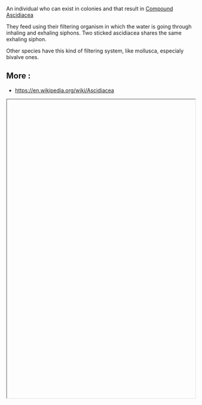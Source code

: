 An individual who can exist in colonies and that result in [Compound Ascidiacea](https://fr.wikipedia.org/wiki/Synaxiidae)

They feed using their filtering organism in which the water is going through inhaling and exhaling siphons. Two sticked ascidiacea shares the same exhaling siphon. 

Other species have this kind of filtering system, like mollusca, especialy bivalve ones. 

## More : 
- https://en.wikipedia.org/wiki/Ascidiacea

<iframe src="" width="100%" height="800"></iframe>